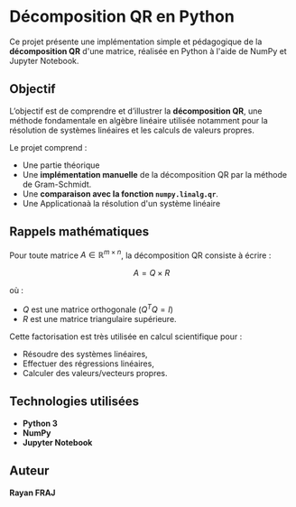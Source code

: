 # Décomposition QR en Python

Ce projet présente une implémentation simple et pédagogique de la **décomposition QR** d'une matrice, réalisée en Python à l'aide de NumPy et Jupyter Notebook.

## Objectif

L’objectif est de comprendre et d’illustrer la **décomposition QR**, une méthode fondamentale en algèbre linéaire utilisée notamment pour la résolution de systèmes linéaires et les calculs de valeurs propres.

Le projet comprend :
- Une partie théorique
- Une **implémentation manuelle** de la décomposition QR par la méthode de Gram-Schmidt.
- Une **comparaison avec la fonction `numpy.linalg.qr`**.
- Une Applicationaà la résolution d'un système linéaire

## Rappels mathématiques

Pour toute matrice $A \in \mathbb{R}^{m \times n}$, la décomposition QR consiste à écrire :

$$
A = Q \times R
$$

où :
- $Q$ est une matrice orthogonale ($Q^T Q = I$)
- $R$ est une matrice triangulaire supérieure.

Cette factorisation est très utilisée en calcul scientifique pour :
- Résoudre des systèmes linéaires,
- Effectuer des régressions linéaires,
- Calculer des valeurs/vecteurs propres.

## Technologies utilisées

- **Python 3**
- **NumPy**
- **Jupyter Notebook**

## Auteur

**Rayan FRAJ**  
